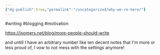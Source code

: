 ```yaml
---
{"dg-publish":true,"permalink":"/uncategorized/why-we-re-here/"}
---
```


#writing #blogging #motivation

https://jsomers.net/blog/more-people-should-write

and untill I have an arbitrary number like ten decent notes that I'm more or less proud of, I vow to not mess with the settings anymore!